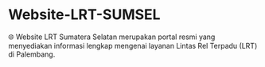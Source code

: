 # Website-LRT-SUMSEL
🌐 Website LRT Sumatera Selatan merupakan portal resmi yang menyediakan informasi lengkap mengenai layanan Lintas Rel Terpadu (LRT) di Palembang.
